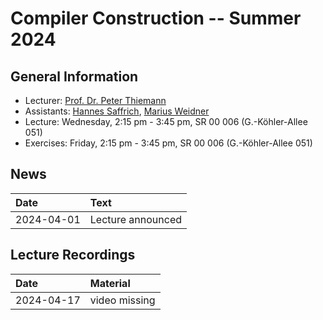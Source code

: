 # Compiler Construction -- Summer 2024

## General Information

- Lecturer: [Prof. Dr. Peter Thiemann](/team/thiemann.md)
- Assistants: [Hannes Saffrich](/team/saffrich.md), [Marius Weidner](/team/weidner.md)
- Lecture: Wednesday, 2:15 pm - 3:45 pm, SR 00 006 (G.-Köhler-Allee 051)
- Exercises: Friday, 2:15 pm - 3:45 pm, SR 00 006 (G.-Köhler-Allee 051)

## News

| Date | Text |
|:-----|:-----|
| 2024-04-01 | Lecture announced |

## Lecture Recordings

| Date | Material |
|:-----|:-----|
| 2024-04-17 | video missing |
